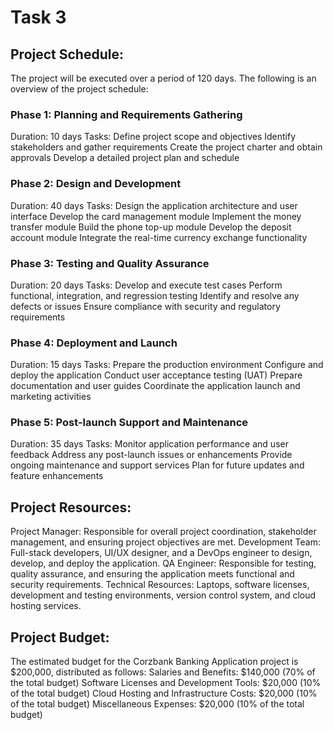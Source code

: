 # Task 3
## Project Schedule:
The project will be executed over a period of 120 days. The following is an overview of the project schedule:

### Phase 1: Planning and Requirements Gathering

Duration: 10 days
Tasks:
Define project scope and objectives
Identify stakeholders and gather requirements
Create the project charter and obtain approvals
Develop a detailed project plan and schedule

### Phase 2: Design and Development

Duration: 40 days
Tasks:
Design the application architecture and user interface
Develop the card management module
Implement the money transfer module
Build the phone top-up module
Develop the deposit account module
Integrate the real-time currency exchange functionality

### Phase 3: Testing and Quality Assurance

Duration: 20 days
Tasks:
Develop and execute test cases
Perform functional, integration, and regression testing
Identify and resolve any defects or issues
Ensure compliance with security and regulatory requirements

### Phase 4: Deployment and Launch

Duration: 15 days
Tasks:
Prepare the production environment
Configure and deploy the application
Conduct user acceptance testing (UAT)
Prepare documentation and user guides
Coordinate the application launch and marketing activities

### Phase 5: Post-launch Support and Maintenance

Duration: 35 days
Tasks:
Monitor application performance and user feedback
Address any post-launch issues or enhancements
Provide ongoing maintenance and support services
Plan for future updates and feature enhancements
## Project Resources:
Project Manager: Responsible for overall project coordination, stakeholder management, and ensuring project objectives are met.
Development Team: Full-stack developers, UI/UX designer, and a DevOps engineer to design, develop, and deploy the application.
QA Engineer: Responsible for testing, quality assurance, and ensuring the application meets functional and security requirements.
Technical Resources: Laptops, software licenses, development and testing environments, version control system, and cloud hosting services.
## Project Budget:
The estimated budget for the Corzbank Banking Application project is $200,000, distributed as follows:
Salaries and Benefits: $140,000 (70% of the total budget)
Software Licenses and Development Tools: $20,000 (10% of the total budget)
Cloud Hosting and Infrastructure Costs: $20,000 (10% of the total budget)
Miscellaneous Expenses: $20,000 (10% of the total budget)